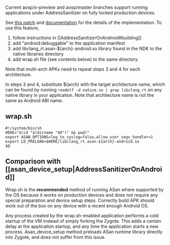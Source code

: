 Current aosp/o-preview and aosp/master branches support running applications under AddressSanitizer on fully locked production devices.

See [this patch](https://android-review.googlesource.com/#/c/platform/frameworks/base/+/264478/) and [documentation](https://developer.android.com/ndk/guides/wrap-script.html) for the details of the implementation. To use this feature,
1. follow instructions in [[AddressSanitizerOnAndroid#building]] 
2. add "android:debuggable" to the application manifest
3. add libclang_rt.asan-${arch}-android.so library found in the NDK to the native libraries directory
4. add wrap.sh file (see contents below) to the same directory.

Note that multi-arch APKs need to repeat steps 3 and 4 for each architecture.

In steps 3 and 4, substitute ${arch} with the target architecture name, which can be found by running `readelf -d native.so | grep libclang_rt` on any native library in your application. Note that architecture name is not the same as Android ABI name.

## wrap.sh
    #!/system/bin/sh
    HERE="$(cd "$(dirname "$0")" && pwd)"
    export ASAN_OPTIONS=log_to_syslog=false,allow_user_segv_handler=1
    export LD_PRELOAD=$HERE/libclang_rt.asan-${arch}-android.so
    $@

## Comparison with [[asan_device_setup|AddressSanitizerOnAndroid]]

Wrap.sh is the **recommended** method of running ASan where supported by the OS because it works on production devices and does not require any special preparation and device setup steps. Correctly build APK should work out of the box on any device with a recent enough Android OS.

Any process created by the wrap.sh-enabled application performs a cold startup of the VM instead of simply forking the Zygote. This adds a certain delay at the application startup, and any time the application starts a new process. Asan_device_setup method preloads ASan runtime library directly into Zygote, and does not suffer from this issue.

